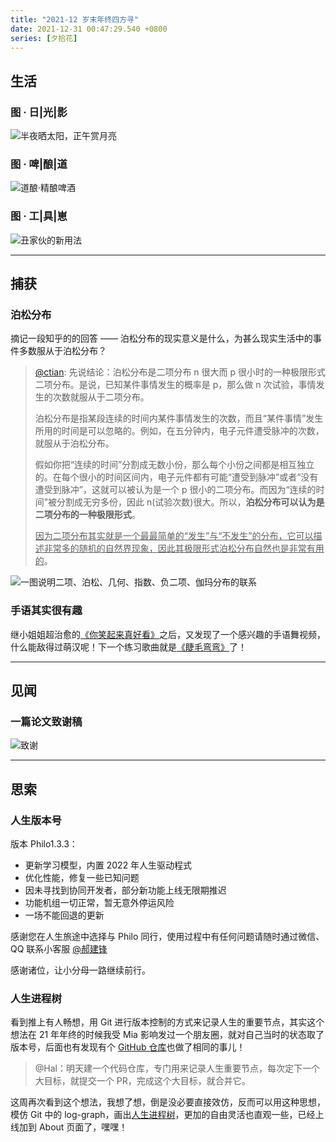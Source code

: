 ```yaml
---
title: "2021-12 岁末年终四方寻"
date: 2021-12-31 00:47:29.540 +0800
series: [夕拾花]
---
```


## 生活

### 图 · 日|光|影

![半夜晒太阳，正午赏月亮](https://image-host-1255524710.cos.ap-beijing.myqcloud.com/img/202211162258266.jpg "半夜晒太阳，正午赏月亮")

### 图 · 啤|酿|道

![道酿·精酿啤酒](https://image-host-1255524710.cos.ap-beijing.myqcloud.com/img/202211162255621.png "道酿·精酿啤酒")

### 图 · 工|具|崽

![丑家伙的新用法](https://image-host-1255524710.cos.ap-beijing.myqcloud.com/img/202211162259562.jpg "丑家伙的新用法")

---

## 捕获

### 泊松分布

摘记一段知乎的的回答 —— 泊松分布的现实意义是什么，为甚么现实生活中的事件多数服从于泊松分布？

> [@ctian](https://www.zhihu.com/question/26441147/answer/82350992?utm_source=ZHShareTargetIDMore&utm_medium=social&utm_oi=28246775169024): 先说结论：泊松分布是二项分布 n 很大而 p 很小时的一种极限形式二项分布。是说，已知某件事情发生的概率是 p，那么做 n 次试验，事情发生的次数就服从于二项分布。
>
> 泊松分布是指某段连续的时间内某件事情发生的次数，而且“某件事情”发生所用的时间是可以忽略的。例如，在五分钟内，电子元件遭受脉冲的次数，就服从于泊松分布。
>
> 假如你把“连续的时间”分割成无数小份，那么每个小份之间都是相互独立的。在每个很小的时间区间内，电子元件都有可能“遭受到脉冲”或者“没有遭受到脉冲”，这就可以被认为是一个 p 很小的二项分布。而因为“连续的时间”被分割成无穷多份，因此 n(试验次数)很大。所以，**泊松分布可以认为是二项分布的一种极限形式**。
>
> <u>因为二项分布其实就是一个最最简单的“发生”与“不发生”的分布，它可以描述非常多的随机的自然界现象，因此其极限形式泊松分布自然也是非常有用的</u>。

![](https://image-host-1255524710.cos.ap-beijing.myqcloud.com/img/20220509221443.png "一图说明二项、泊松、几何、指数、负二项、伽玛分布的联系")

### 手语其实很有趣

继小姐姐超治愈的[《你笑起来真好看》](https://divinerhjf.github.io/Logseq-publish/#/page/%E3%80%8A%E4%BD%A0%E7%AC%91%E8%B5%B7%E6%9D%A5%E7%9C%9F%E5%A5%BD%E7%9C%8B%E3%80%8B)之后，又发现了一个感兴趣的手语舞视频，什么能敌得过萌汉呢！下一个练习歌曲就是[《睫毛弯弯》](https://divinerhjf.github.io/Logseq-publish/#/page/%E3%80%8A%E7%9D%AB%E6%AF%9B%E5%BC%AF%E5%BC%AF%E3%80%8B)了！

---

## 见闻

### 一篇论文致谢稿

![致谢](https://image-host-1255524710.cos.ap-beijing.myqcloud.com/img/202211162256911.png "致谢")

---

## 思索

### 人生版本号

版本 Philo1.3.3：

- 更新学习模型，内置 2022 年人生驱动程式
- 优化性能，修复一些已知问题
- 因未寻找到协同开发者，部分新功能上线无限期推迟
- 功能机组一切正常，暂无意外停运风险
- 一场不能回退的更新

感谢您在人生旅途中选择与 Philo 同行，使用过程中有任何问题请随时通过微信、QQ 联系小客服 [@郝建锋](haojianfeng.com)

感谢诸位，让小分母一路继续前行。

### 人生进程树

看到推上有人畅想，用 Git 进行版本控制的方式来记录人生的重要节点，其实这个想法在 21 年年终的时候我受 Mia 影响发过一个朋友圈，就对自己当时的状态取了版本号，后面也有发现有个 [GitHub 仓库](https://github.com/ByronHsu/life-commit)也做了相同的事儿！

> @Hal：明天建一个代码仓库，专门用来记录人生重要节点，每次定下一个大目标，就提交一个 PR，完成这个大目标，就合并它。

这周再次看到这个想法，我想了想，倒是没必要直接效仿，反而可以用这种思想，模仿 Git 中的 log-graph，画出[人生进程树](../about/#%E4我的人生版本号)，更加的自由灵活也直观一些，已经上线加到 About 页面了，嘿嘿！
